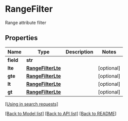 # RangeFilter

Range attribute filter
## Properties
Name | Type | Description | Notes
------------ | ------------- | ------------- | -------------
**field** | **str** |  | 
**lte** | [**RangeFilterLte**](RangeFilterLte.md) |  | [optional] 
**gte** | [**RangeFilterLte**](RangeFilterLte.md) |  | [optional] 
**lt** | [**RangeFilterLte**](RangeFilterLte.md) |  | [optional] 
**gt** | [**RangeFilterLte**](RangeFilterLte.md) |  | [optional] 

[[Using in search requests]](SearchRequest.md#RangeFilter)

[[Back to Model list]](../README.md#documentation-for-models) [[Back to API list]](../README.md#documentation-for-api-endpoints) [[Back to README]](../README.md)


